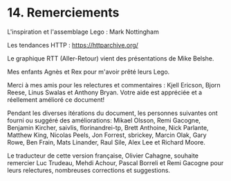 # 14. Remerciements

L'inspiration et l'assemblage Lego : Mark Nottingham

Les tendances HTTP : https://httparchive.org/

Le graphique RTT (Aller-Retour) vient des présentations de Mike Belshe.

Mes enfants Agnès et Rex pour m'avoir prêté leurs Lego.

Merci à mes amis pour les relectures et commentaires : Kjell Ericson, Bjorn Reese, Linus Swalas et Anthony Bryan. Votre aide est appréciée et a réellement amélioré ce document!

Pendant les diverses itérations du document, les personnes suivantes ont fourni ou suggéré des améliorations: Mikael Olsson, Remi Gacogne, Benjamin Kircher, saivlis, florinandrei-tp, Brett Anthoine, Nick Parlante, Matthew King, Nicolas Peels, Jon Forrest, sbrickey, Marcin Olak, Gary Rowe, Ben Frain, Mats Linander, Raul Sile, Alex Lee et Richard Moore.

Le traducteur de cette version française, Olivier Cahagne, souhaite remercier Luc Trudeau, Mehdi Achour, Pascal Borreli et Remi Gacogne pour leurs relectures, nombreuses corrections et suggestions.
